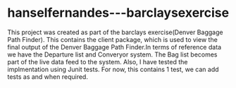# hanselfernandes---barclaysexercise
This project was created as part of the barclays exercise(Denver Baggage Path Finder). 
This contains the client package, which is used to view the final output of the Denver Baggage Path Finder.In terms of reference data
we have the Departure list and Converyor system. The Bag list becomes part of the live data feed to the system. Also, I have tested 
the implmentation using Junit tests. For now, this contains 1 test, we can add tests as and when required.
